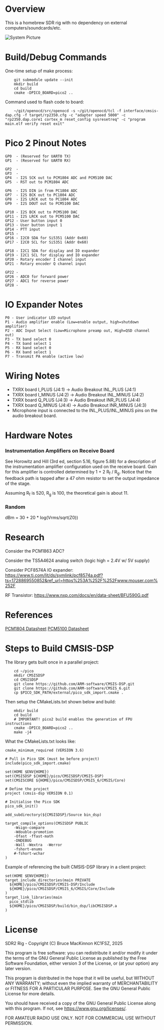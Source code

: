 Overview
========

This is a homebrew SDR rig with no dependency on external computers/soundcards/etc. 

![System Picture](docs/IMG_1787.jpg)

Build/Debug Commands
====================

One-time setup of make process:

        git submodule update --init
        mkdir build
        cd build
        cmake -DPICO_BOARD=pico2 ..

Command used to flash code to board:        

        ~/git/openocd/src/openocd -s ~/git/openocd/tcl -f interface/cmsis-dap.cfg -f target/rp2350.cfg -c "adapter speed 5000" -c "rp2350.dap.core1 cortex_m reset_config sysresetreq" -c "program main.elf verify reset exit"

Pico 2 Pinout Notes
===================
```
GP0  - (Reserved for UART0 TX)
GP1  - (Reserved for UART0 RX)

GP2  - 
GP3  - 
GP4  - I2S SCK out to PCM1804 ADC and PCM5100 DAC
GP5  - RST out to PCM1804 ADC

GP6  - I2S DIN in from PC1804 ADC
GP7  - I2S BCK out to PC1804 ADC
GP8  - I2S LRCK out to PC1804 ADC
GP9  - I2S DOUT out to PCM5100 DAC

GP10 - I2S BCK out to PCM5100 DAC
GP11 - I2S LRCK out to PCM5100 DAC
GP12 - User button input 0
GP13 - User button input 1
GP14 - PTT input 
GP15 - 
GP16 - I2C0 SDA for Si5351 (Addr 0x60)
GP17 - I2C0 SCL for Si5351 (Addr 0x60)

GP18 - I2C1 SDA for display and IO expander
GP19 - I2C1 SCL for display and IO expander
GP20 - Rotary encoder I channel input
GP21 - Rotary encoder Q channel input

GP22 - 
GP26 - ADC0 for forward power
GP27 - ADC1 for reverse power
GP28 - 
```
IO Expander Notes
=================
```
P0 - User indicator LED output
P1 - Audio amplifier enable (Low=enable output, high=shutdown amplifier)
P2 - ADC Input Select (Low=Microphone preamp out, High=QSD channel out)
P3 - TX band select 0
P4 - TX band select 1
P5 - RX band select 0
P6 - RX band select 1
P7 - Transmit PA enable (active low)
```

Wiring Notes
============

* TXRX board I_PLUS (J4:1) -> Audio Breakout INL_PLUS (J4:1)
* TXRX board I_MINUS (J4:2) -> Audio Breakout INL_MINUS (J4:2)
* TXRX board Q_PLUS (J4:3) -> Audio Breakout INR_PLUS (J4:4)
* TXRX board Q_MINUS (J4:4) -> Audio Breakout INR_MINUS (J4:3)
* Microphone input is connected to the INL_PLUS/INL_MINUS pins on the audio breakout board.

Hardware Notes
==============

### Instrumentation Amplifiers on Receive Board

See Horowitz and Hill (3rd ed, section 5.16, figure 5.88) for a description of the 
instrumentation amplifier configuration used on the receive board.  Gain for this amplifier is 
controlled determined by 1 + 2 R<sub>f</sub> / R<sub>g</sub>.  Notice that the feedback 
path is tapped after a 47 ohm resistor to set the output impedance of the stage.

Assuming R<sub>f</sub> is 520, R<sub>g</sub> is 100, the theoretical gain is about 11.

### Random

dBm = 30 + 20 * log(Vrms/sqrt(Z0))

Research
========

Consider the PCM1863 ADC? 

Consider the TS5A4624 analog switch (logic high = 2.4V w/ 5V supply)

Consider PCF8574A IO expander: https://www.ti.com/lit/ds/symlink/pcf8574a.pdf?ts=1728869550852&ref_url=https%253A%252F%252Fwww.mouser.com%252F


RF Transistor: https://www.nxp.com/docs/en/data-sheet/BFU590G.pdf


References
==========

[PCM1804 Datasheet](https://www.ti.com/lit/ds/symlink/pcm1804.pdf)
[PCM5100 Datasheet](https://www.ti.com/lit/ds/symlink/pcm5102.pdf)

Steps to Build CMSIS-DSP
========================

The library gets built once in a parallel project:

        cd ~/pico
        mkdir CMSISDSP
        cd CMSISDSP
        git clone https://github.com/ARM-software/CMSIS-DSP.git        
        git clone https://github.com/ARM-software/CMSIS_6.git
        cp $PICO_SDK_PATH/external/pico_sdk_import.cmake .

Then setup the CMakeLists.txt shown below and build:

        mkdir build
        cd build
        # IMPORTANT! pico2 build enables the generation of FPU instructions
        cmake -DPICO_BOARD=pico2 ..
        make -j4

What the CMakeLists.txt looks like:

```
cmake_minimum_required (VERSION 3.6)

# Pull in Pico SDK (must be before project)
include(pico_sdk_import.cmake) 

set(HOME $ENV{HOME})
set(CMSISDSP ${HOME}/pico/CMSISDSP/CMSIS-DSP)
set(CMSISCORE ${HOME}/pico/CMSISDSP/CMSIS_6/CMSIS/Core)

# Define the project
project (cmsis-dsp VERSION 0.1)

# Initialise the Pico SDK
pico_sdk_init()

add_subdirectory(${CMSISDSP}/Source bin_dsp)

target_compile_options(CMSISDSP PUBLIC 
    -Wsign-compare
    -Wdouble-promotion
    -Ofast -ffast-math
    -DNDEBUG
    -Wall -Wextra  -Werror
    -fshort-enums 
    #-fshort-wchar
)
```

Example of referencing the built CMSIS-DSP library in a client project:

```
set(HOME $ENV{HOME})
target_include_directories(main PRIVATE
  ${HOME}/pico/CMSISDSP/CMSIS-DSP/Include
  ${HOME}/pico/CMSISDSP/CMSIS_6/CMSIS/Core/Include
)
target_link_libraries(main
  pico_stdlib
  ${HOME}/pico/CMSISDSP/build/bin_dsp/libCMSISDSP.a
)
```
License
=======

SDR2 Rig - Copyright (C) Bruce MacKinnon KC1FSZ, 2025

This program is free software: you can redistribute it and/or modify
it under the terms of the GNU General Public License as published by
the Free Software Foundation, either version 3 of the License, or
(at your option) any later version.

This program is distributed in the hope that it will be useful,
but WITHOUT ANY WARRANTY; without even the implied warranty of
MERCHANTABILITY or FITNESS FOR A PARTICULAR PURPOSE.  See the
GNU General Public License for more details.

You should have received a copy of the GNU General Public License
along with this program.  If not, see <https://www.gnu.org/licenses/>.

FOR AMATEUR RADIO USE ONLY.
NOT FOR COMMERCIAL USE WITHOUT PERMISSION.